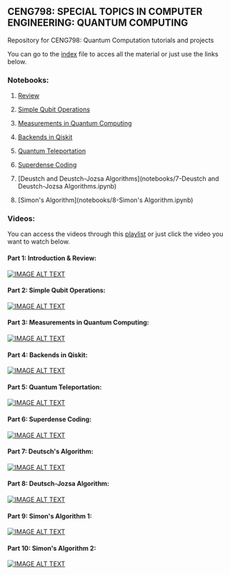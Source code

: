 ## CENG798: SPECIAL TOPICS IN COMPUTER ENGINEERING: QUANTUM COMPUTING 
Repository for CENG798: Quantum Computation tutorials and projects

You can go to the [index](index.ipynb) file to acces all the material or just use the links below.

### Notebooks:

1. [Review](notebooks/1-Review.ipynb)

2. [Simple Qubit Operations](notebooks/2-Simple_Qubit_Ops.ipynb)

3. [Measurements in Quantum Computing](notebooks/3-Measurements.ipynb)

4. [Backends in Qiskit](notebooks/4-Backends.ipynb)

5. [Quantum Teleportation](notebooks/5-Quantum_Teleportation.ipynb)

6. [Superdense Coding](notebooks/6-Superdense_Coding.ipynb)

7. [Deustch and Deustch-Jozsa Algorithms](notebooks/7-Deustch and Deustch-Jozsa Algorithms.ipynb)

8. [Simon's Algorithm](notebooks/8-Simon's Algorithm.ipynb)

### Videos:

You can access the videos through this [playlist](https://www.youtube.com/playlist?list=PLZWImuZNeE4On0ioy4HqMRSUFhIqJS6g2) or just click the video you want to watch below.

#### Part 1: Introduction & Review:           

[![IMAGE ALT TEXT](http://img.youtube.com/vi/qSOJMcaexrg/0.jpg)](http://www.youtube.com/watch?v=qSOJMcaexrg) 

#### Part 2: Simple Qubit Operations:

[![IMAGE ALT TEXT](http://img.youtube.com/vi/Gm47G03w9VU/0.jpg)](http://www.youtube.com/watch?v=Gm47G03w9VU)

#### Part 3: Measurements in Quantum Computing:

[![IMAGE ALT TEXT](http://img.youtube.com/vi/JVFbOJOpJ7g/0.jpg)](http://www.youtube.com/watch?v=JVFbOJOpJ7g)

#### Part 4: Backends in Qiskit:

[![IMAGE ALT TEXT](http://img.youtube.com/vi/NOFxY_VZjpU/0.jpg)](http://www.youtube.com/watch?v=NOFxY_VZjpU)

#### Part 5: Quantum Teleportation:

[![IMAGE ALT TEXT](http://img.youtube.com/vi/eHcDKsId5RQ/0.jpg)](http://www.youtube.com/watch?v=eHcDKsId5RQ)

#### Part 6: Superdense Coding:

[![IMAGE ALT TEXT](http://img.youtube.com/vi/4Equ6lHC9vw/0.jpg)](http://www.youtube.com/watch?v=4Equ6lHC9vw)

#### Part 7: Deutsch's Algorithm:

[![IMAGE ALT TEXT](http://img.youtube.com/vi/dimkv5o4HgM/0.jpg)](http://www.youtube.com/watch?v=dimkv5o4HgM)

#### Part 8: Deutsch-Jozsa Algorithm:

[![IMAGE ALT TEXT](http://img.youtube.com/vi/U2ArvgYRslA/0.jpg)](http://www.youtube.com/watch?v=U2ArvgYRslA)

#### Part 9: Simon's Algorithm 1:

[![IMAGE ALT TEXT](http://img.youtube.com/vi/5xwmXXt0oxg/0.jpg)](http://www.youtube.com/watch?v=5xwmXXt0oxg)

#### Part 10: Simon's Algorithm 2:

[![IMAGE ALT TEXT](http://img.youtube.com/vi/E_kVIs65f_I/0.jpg)](http://www.youtube.com/watch?v=E_kVIs65f_I)


